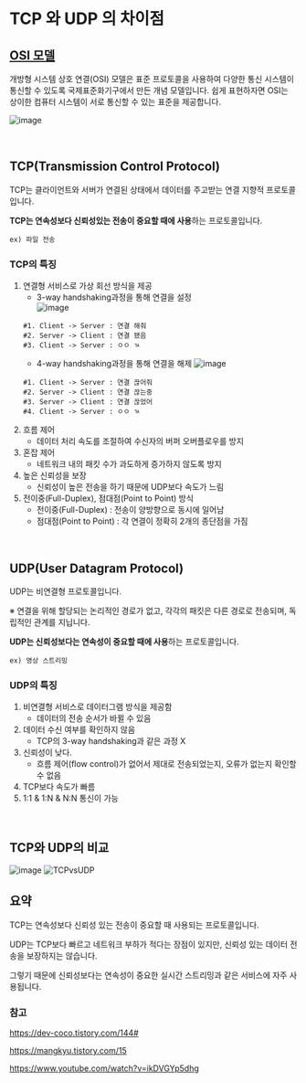 # TCP 와 UDP 의 차이점

## [OSI 모델](https://www.cloudflare.com/ko-kr/learning/ddos/glossary/open-systems-interconnection-model-osi/)
개방형 시스템 상호 연결(OSI) 모델은 표준 프로토콜을 사용하여 다양한 통신 시스템이 통신할 수 있도록 국제표준화기구에서 만든 개념 모델입니다. 쉽게 표현하자면 OSI는 상이한 컴퓨터 시스템이 서로 통신할 수 있는 표준을 제공합니다.

![image](https://user-images.githubusercontent.com/90454621/232481645-6f98f5c1-b7a4-4635-8fc4-3dd7a4dfc38a.png)

<br/>

## TCP(Transmission Control Protocol)

TCP는 클라이언트와 서버가 연결된 상태에서 데이터를 주고받는 연결 지향적 프로토콜입니다.

**TCP는 연속성보다 신뢰성있는 전송이 중요할 때에 사용**하는 프로토콜입니다.

`ex) 파일 전송`

### TCP의 특징
1. 연결형 서비스로 가상 회선 방식을 제공
    - 3-way handshaking과정을 통해 연결을 설정    
    ![image](https://user-images.githubusercontent.com/90454621/232653518-608eb513-78cc-4f67-8b03-a0bfc06c2ec4.png)
    ```
    #1. Client -> Server : 연결 해줘
    #2. Server -> Client : 연결 됐음
    #3. Client -> Server : ㅇㅇ ㄳ
    ```
    - 4-way handshaking과정을 통해 연결을 해제
    ![image](https://user-images.githubusercontent.com/90454621/232653546-253d8544-e203-4567-abac-5d7ba65a5c24.png)
     ```
    #1. Client -> Server : 연결 끊어줘
    #2. Server -> Client : 연결 끊는중
    #3. Server -> Client : 연결 끊었어
    #4. Client -> Server : ㅇㅇ ㄳ
    ```
2. 흐름 제어 
    - 데이터 처리 속도를 조절하여 수신자의 버퍼 오버플로우를 방지
3. 혼잡 제어
    - 네트워크 내의 패킷 수가 과도하게 증가하지 않도록 방지
4. 높은 신뢰성을 보장
    - 신뢰성이 높은 전송을 하기 때문에 UDP보다 속도가 느림 
5. 전이중(Full-Duplex), 점대점(Point to Point) 방식
    - 전이중(Full-Duplex) : 전송이 양방향으로 동시에 일어남
    - 점대점(Point to Point) : 각 연결이 정확히 2개의 종단점을 가짐

<br/>

## UDP(User Datagram Protocol)
UDP는 비연결형 프로토콜입니다.

※ 연결을 위해 할당되는 논리적인 경로가 없고, 각각의 패킷은 다른 경로로 전송되며, 독립적인 관계를 지닙니다.

**UDP는 신뢰성보다는 연속성이 중요할 때에 사용**하는 프로토콜입니다.

`ex) 영상 스트리밍`

### UDP의 특징
1. 비연결형 서비스로 데이터그램 방식을 제공함
    - 데이터의 전송 순서가 바뀔 수 있음
2. 데이터 수신 여부를 확인하지 않음
    - TCP의 3-way handshaking과 같은 과정 X
3. 신뢰성이 낮다.
    - 흐름 제어(flow control)가 없어서 제대로 전송되었는지, 오류가 없는지 확인할 수 없음
4. TCP보다 속도가 빠름
5. 1:1 & 1:N & N:N 통신이 가능

<br/>

## TCP와 UDP의 비교
![image](https://user-images.githubusercontent.com/90454621/232645136-4686f199-1503-4b6f-aaf4-d2e65d82bf89.png)
![TCPvsUDP](https://user-images.githubusercontent.com/90454621/232657365-038ba860-7990-4fd6-b340-92b4b7bb9811.png)

## 요약
TCP는 연속성보다 신뢰성 있는 전송이 중요할 때 사용되는 프로토콜입니다.

UDP는 TCP보다 빠르고 네트워크 부하가 적다는 장점이 있지만, 신뢰성 있는 데이터 전송을 보장하지는 않습니다.

그렇기 때문에 신뢰성보다는 연속성이 중요한 실시간 스트리밍과 같은 서비스에 자주 사용됩니다.

### 참고
https://dev-coco.tistory.com/144#

https://mangkyu.tistory.com/15

https://www.youtube.com/watch?v=ikDVGYp5dhg